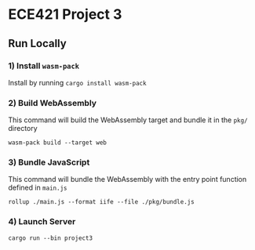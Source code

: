 # ECE421 Project 3

## Run Locally

### 1) Install `wasm-pack`

Install by running `cargo install wasm-pack`

### 2) Build WebAssembly

This command will build the WebAssembly target and bundle it in the `pkg/` directory

`wasm-pack build --target web`

### 3) Bundle JavaScript

This command will bundle the WebAssembly with the entry point function defined in `main.js`

`rollup ./main.js --format iife --file ./pkg/bundle.js`

### 4) Launch Server

`cargo run --bin project3`
